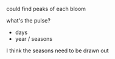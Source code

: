could find peaks of each bloom

what's the pulse?
- days
- year / seasons


I think the seasons need to be drawn out
